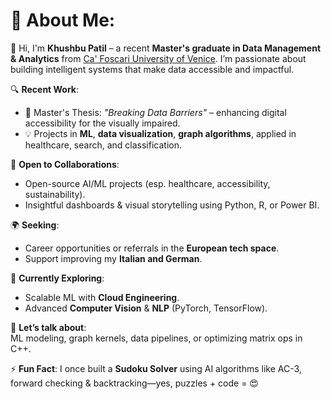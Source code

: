 # 💫 About Me:
👋 Hi, I'm **Khushbu Patil** – a recent **Master's graduate in Data Management & Analytics** from [Ca' Foscari University of Venice](https://www.unive.it/). I’m passionate about building intelligent systems that make data accessible and impactful.

🔍 **Recent Work**:
- 📖 Master's Thesis: *"Breaking Data Barriers"* – enhancing digital accessibility for the visually impaired.
- 💡 Projects in **ML**, **data visualization**, **graph algorithms**, applied in healthcare, search, and classification.

🤝 **Open to Collaborations**:
- Open-source AI/ML projects (esp. healthcare, accessibility, sustainability).
- Insightful dashboards & visual storytelling using Python, R, or Power BI.

🌍 **Seeking**:
- Career opportunities or referrals in the **European tech space**.
- Support improving my **Italian and German**.

🚀 **Currently Exploring**:
- Scalable ML with **Cloud Engineering**.
- Advanced **Computer Vision** & **NLP** (PyTorch, TensorFlow).

💬 **Let’s talk about**:  
ML modeling, graph kernels, data pipelines, or optimizing matrix ops in C++.

⚡ **Fun Fact**: I once built a **Sudoku Solver** using AI algorithms like AC-3, forward checking & backtracking—yes, puzzles + code = 😍
